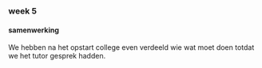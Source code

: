 ### week 5

#### samenwerking

We hebben na het opstart college even verdeeld wie wat moet doen totdat
we het tutor gesprek hadden.